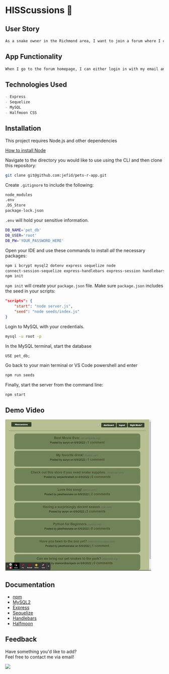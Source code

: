 # HISScussions 🐍


## User Story
```md
As a snake owner in the Richmond area, I want to join a forum where I can share my love for snakes and snake ownership with others in my city. I want to be able to post helpful links for my friends, access what they have posted, and allow for forum members to comment on the links posted.
```
## App Functionality 
```md
When I go to the forum homepage, I can either login in with my email and password, or if I am a first time user I can sign up by creating a username, and entering my email address and password. Once I log in I go to a dashboard that features all of the links posted by forum members. When I click on a link, it takes me to that hyperlinked page. When I click on the comments link, I can read members' comments, and add comments of my own.
```
## Technologies Used
```md
- Express
- Sequelize
- MySQL
- Halfmoon CSS
```


## Installation

This project requires Node.js and other dependencies

[How to install Node](https://docs.npmjs.com/downloading-and-installing-node-js-and-npm)


Navigate to the directory you would like to use using the CLI and then clone this repository:

```bash
git clone git@github.com:jefid/pets-r-app.git
```

Create `.gitignore` to include the following:

```bash
node_modules
.env
.DS_Store
package-lock.json
```

`.env` will hold your sensitive information.

```bash
DB_NAME='pet_db'
DB_USER='root'
DB_PW='YOUR_PASSWORD_HERE'
```

Open your IDE and use these commands to install _all_ the necessary packages:

```bash
npm i bcrypt mysql2 dotenv express sequelize node
connect-session-sequelize express-handlebars express-session handlebars halfmoon
npm init
```

`npm init` will create your `package.json` file.
Make sure `package.json` includes the seed in your scripts:

```json
"scripts": {
    "start": "node server.js",
    "seed": "node seeds/index.js"
}
```

Login to MySQL with your credentials.

```bash
mysql -u root -p
```

In the MySQL terminal, start the database

```mysql
USE pet_db;
```

Go back to your main terminal or VS Code powershell and enter

```bash
npm run seeds
```

Finally, start the server from the command line:

```bash
npm start
```

## Demo Video

<img src = "public\images\hisscussions.gif">

## Documentation

- [npm](https://docs.npmjs.com/)
- [MySQL2](https://www.npmjs.com/package/mysql2)
- [Express](https://expressjs.com/en/4x/api.html)
- [Sequelize](https://sequelize.org/master/)
- [Handlebars](https://handlebarsjs.com/guide/)
- [Halfmoon](https://www.gethalfmoon.com)


## Feedback

Have something you'd like to add?<br>
Feel free to contact me via email!<br>

<a href="mailto:jquandt411@gmail.com">
  <img src="https://img.shields.io/badge/Gmail-D14836?style=for-the-badge&logo=gmail&logoColor=white" />
 </a>
